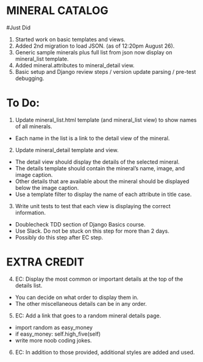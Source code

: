 # MINERAL CATALOG

#Just Did
1. Started work on basic templates and views.
2. Added 2nd migration to load JSON. (as of 12:20pm August 26).
3. Generic sample minerals plus full list from json now display on mineral_list template.
4. Added mineral.attributes to mineral_detail view.
5. Basic setup and Django review steps / version update parsing / pre-test debugging.

# To Do:

1. Update mineral_list.html template (and mineral_list view) to show names of all minerals.
- Each name in the list is a link to the detail view of the mineral.

2. Update mineral_detail template and view.
- The detail view should display the details of the selected mineral.
- The details template should contain the mineral’s name, image, and image caption.
- Other details that are available about the mineral should be displayed below the image caption.
- Use a template filter to display the name of each attribute in title case.

3. Write unit tests to test that each view is displaying the correct information.
- Doublecheck TDD section of Django Basics course.
- Use Slack.  Do not be stuck on this step for more than 2 days.
- Possibly do this step after EC step.

# EXTRA CREDIT

4. EC: Display the most common or important details at the top of the details list. 
- You can decide on what order to display them in.
- The other miscellaneous details can be in any order.

5. EC: Add a link that goes to a random mineral details page.
- import random as easy_money
- if easy_money: self.high_five(self)
- write more noob coding jokes.

6. EC: In addition to those provided, additional styles are added and used.